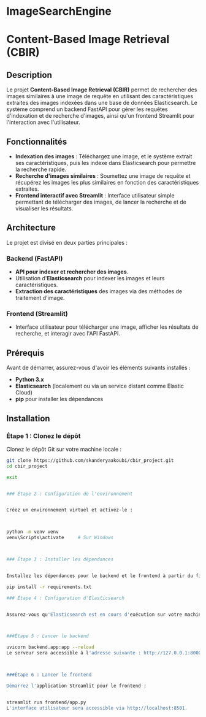 # ImageSearchEngine
# Content-Based Image Retrieval (CBIR)

## Description

Le projet **Content-Based Image Retrieval (CBIR)** permet de rechercher des images similaires à une image de requête en utilisant des caractéristiques extraites des images indexées dans une base de données Elasticsearch. Le système comprend un backend FastAPI pour gérer les requêtes d'indexation et de recherche d'images, ainsi qu'un frontend Streamlit pour l'interaction avec l'utilisateur.

## Fonctionnalités

- **Indexation des images** : Téléchargez une image, et le système extrait ses caractéristiques, puis les indexe dans Elasticsearch pour permettre la recherche rapide.
- **Recherche d'images similaires** : Soumettez une image de requête et récupérez les images les plus similaires en fonction des caractéristiques extraites.
- **Frontend interactif avec Streamlit** : Interface utilisateur simple permettant de télécharger des images, de lancer la recherche et de visualiser les résultats.

## Architecture

Le projet est divisé en deux parties principales :

### Backend (FastAPI)
- **API pour indexer et rechercher des images**.
- Utilisation d'**Elasticsearch** pour indexer les images et leurs caractéristiques.
- **Extraction des caractéristiques** des images via des méthodes de traitement d'image.

### Frontend (Streamlit)
- Interface utilisateur pour télécharger une image, afficher les résultats de recherche, et interagir avec l'API FastAPI.

## Prérequis

Avant de démarrer, assurez-vous d'avoir les éléments suivants installés :
- **Python 3.x**
- **Elasticsearch** (localement ou via un service distant comme Elastic Cloud)
- **pip** pour installer les dépendances

## Installation

### Étape 1 : Clonez le dépôt

Clonez le dépôt Git sur votre machine locale :

```bash
git clone https://github.com/skanderyaakoubi/cbir_project.git
cd cbir_project

exit 


### Étape 2 : Configuration de l'environnement


Créez un environnement virtuel et activez-le :



python -m venv venv
venv\Scripts\activate     # Sur Windows



### Étape 3 : Installer les dépendances


Installez les dépendances pour le backend et le frontend à partir du fichier requirements.txt :

pip install -r requirements.txt

### Étape 4 : Configuration d'Elasticsearch


Assurez-vous qu'Elasticsearch est en cours d'exécution sur votre machine . Par défaut, le backend se connecte à localhost:9200.



###Étape 5 : Lancer le backend

uvicorn backend.app:app --reload
Le serveur sera accessible à l'adresse suivante : http://127.0.0.1:8000.



###Étape 6 : Lancer le frontend

Démarrez l'application Streamlit pour le frontend :


streamlit run frontend/app.py
L'interface utilisateur sera accessible via http://localhost:8501.